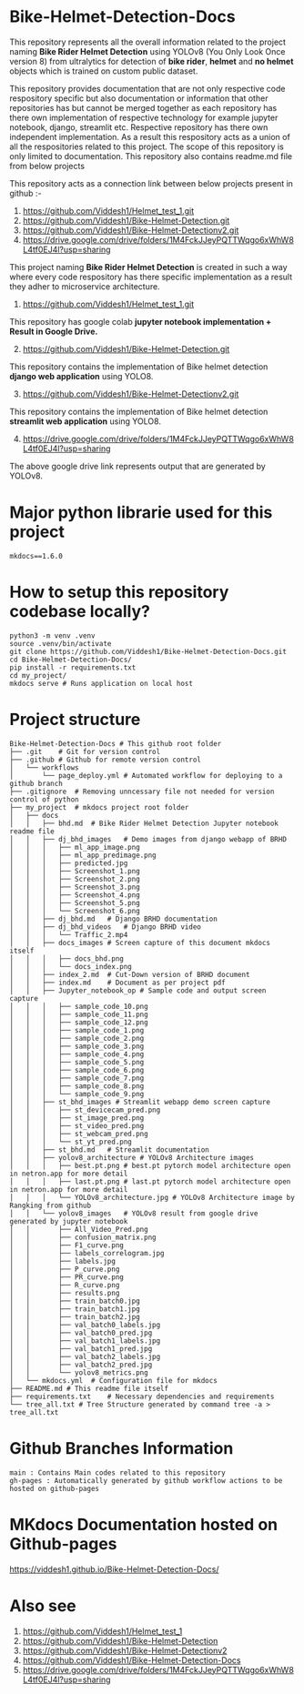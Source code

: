 # Bike-Helmet-Detection-Docs

This repository represents all the overall information related to the project naming **Bike Rider Helmet Detection** using YOLOv8 (You Only Look Once version 8) from ultralytics for detection of **bike rider**, **helmet** and **no helmet** objects which is trained on custom public dataset.
<br />

This repository provides documentation that are not only respective code respository specific but also documentation or information that other repositories has but cannot be merged together as each repository has there own implementation of respective technology for example jupyter notebook, django, streamlit etc. Respective repository has there own independent implementation. As a result this respository acts as a union of all the respositories related to this project. The scope of this repository is only limited to documentation. This repository also contains readme.md file from below projects <br />

This repository acts as a connection link between below projects present in github :-   <br />

1) https://github.com/Viddesh1/Helmet_test_1.git    <br />
2) https://github.com/Viddesh1/Bike-Helmet-Detection.git    <br />
3) https://github.com/Viddesh1/Bike-Helmet-Detectionv2.git  <br />
4) https://drive.google.com/drive/folders/1M4FckJJeyPQTTWqgo6xWhW8L4tf0EJ4l?usp=sharing <br />

This project naming **Bike Rider Helmet Detection** is created in such a way where every code respository has there specific implementation as a result they adher to microservice architecture.    <br />

1) https://github.com/Viddesh1/Helmet_test_1.git    <br />

This repository has google colab **jupyter notebook implementation + Result in Google Drive.** <br />


2) https://github.com/Viddesh1/Bike-Helmet-Detection.git <br />

This repository contains the implementation of Bike helmet detection **django web application** using YOLO8. <br />

3) https://github.com/Viddesh1/Bike-Helmet-Detectionv2.git <br />

This repository contains the implementation of Bike helmet detection **streamlit web application** using YOLO8. <br />

4) https://drive.google.com/drive/folders/1M4FckJJeyPQTTWqgo6xWhW8L4tf0EJ4l?usp=sharing <br />

The above google drive link represents output that are generated by YOLOv8. <br />

# Major python librarie used for this project
```
mkdocs==1.6.0
```

# How to setup this repository codebase locally?
```shell
python3 -m venv .venv
source .venv/bin/activate
git clone https://github.com/Viddesh1/Bike-Helmet-Detection-Docs.git
cd Bike-Helmet-Detection-Docs/
pip install -r requirements.txt
cd my_project/
mkdocs serve # Runs application on local host
```

# Project structure
```text
Bike-Helmet-Detection-Docs # This github root folder
├── .git    # Git for version control
├── .github # Github for remote version control
│   └── workflows
│       └── page_deploy.yml # Automated workflow for deploying to a github branch
├── .gitignore  # Removing unncessary file not needed for version control of python
├── my_project  # mkdocs project root folder
│   ├── docs    
│   │   ├── bhd.md  # Bike Rider Helmet Detection Jupyter notebook readme file
│   │   ├── dj_bhd_images   # Demo images from django webapp of BRHD 
│   │   │   ├── ml_app_image.png
│   │   │   ├── ml_app_predimage.png
│   │   │   ├── predicted.jpg
│   │   │   ├── Screenshot_1.png
│   │   │   ├── Screenshot_2.png
│   │   │   ├── Screenshot_3.png
│   │   │   ├── Screenshot_4.png
│   │   │   ├── Screenshot_5.png
│   │   │   └── Screenshot_6.png
│   │   ├── dj_bhd.md   # Django BRHD documentation
│   │   ├── dj_bhd_videos   # Django BRHD video
│   │   │   └── Traffic_2.mp4
│   │   ├── docs_images # Screen capture of this document mkdocs itself
│   │   │   ├── docs_bhd.png
│   │   │   └── docs_index.png
│   │   ├── index_2.md  # Cut-Down version of BRHD document
│   │   ├── index.md    # Document as per project pdf
│   │   ├── Jupyter_notebook_op # Sample code and output screen capture
│   │   │   ├── sample_code_10.png
│   │   │   ├── sample_code_11.png
│   │   │   ├── sample_code_12.png
│   │   │   ├── sample_code_1.png
│   │   │   ├── sample_code_2.png
│   │   │   ├── sample_code_3.png
│   │   │   ├── sample_code_4.png
│   │   │   ├── sample_code_5.png
│   │   │   ├── sample_code_6.png
│   │   │   ├── sample_code_7.png
│   │   │   ├── sample_code_8.png
│   │   │   └── sample_code_9.png
│   │   ├── st_bhd_images # Streamlit webapp demo screen capture
│   │   │   ├── st_devicecam_pred.png
│   │   │   ├── st_image_pred.png
│   │   │   ├── st_video_pred.png
│   │   │   ├── st_webcam_pred.png
│   │   │   └── st_yt_pred.png
│   │   ├── st_bhd.md   # Streamlit documentation
│   │   ├── yolov8_architecture # YOLOv8 Architecture images
│   │   │   ├── best.pt.png # best.pt pytorch model architecture open in netron.app for more detail
│   │   │   ├── last.pt.png # last.pt pytorch model architecture open in netron.app for more detail
│   │   │   └── YOLOv8_architecture.jpg # YOLOv8 Architecture image by Rangking from github
│   │   └── yolov8_images   # YOLOv8 result from google drive generated by jupyter notebook
│   │       ├── All_Video_Pred.png
│   │       ├── confusion_matrix.png
│   │       ├── F1_curve.png
│   │       ├── labels_correlogram.jpg
│   │       ├── labels.jpg
│   │       ├── P_curve.png
│   │       ├── PR_curve.png
│   │       ├── R_curve.png
│   │       ├── results.png
│   │       ├── train_batch0.jpg
│   │       ├── train_batch1.jpg
│   │       ├── train_batch2.jpg
│   │       ├── val_batch0_labels.jpg
│   │       ├── val_batch0_pred.jpg
│   │       ├── val_batch1_labels.jpg
│   │       ├── val_batch1_pred.jpg
│   │       ├── val_batch2_labels.jpg
│   │       ├── val_batch2_pred.jpg
│   │       └── yolov8_metrics.png
│   └── mkdocs.yml  # Configuration file for mkdocs
├── README.md # This readme file itself
├── requirements.txt    # Necessary dependencies and requirements
└── tree_all.txt # Tree Structure generated by command tree -a > tree_all.txt
```

# Github Branches Information
```
main : Contains Main codes related to this repository
gh-pages : Automatically generated by github workflow actions to be hosted on github-pages
```

# MKdocs Documentation hosted on Github-pages

https://viddesh1.github.io/Bike-Helmet-Detection-Docs/

# Also see

1) https://github.com/Viddesh1/Helmet_test_1
2) https://github.com/Viddesh1/Bike-Helmet-Detection
3) https://github.com/Viddesh1/Bike-Helmet-Detectionv2
4) https://github.com/Viddesh1/Bike-Helmet-Detection-Docs
5) https://drive.google.com/drive/folders/1M4FckJJeyPQTTWqgo6xWhW8L4tf0EJ4l?usp=sharing